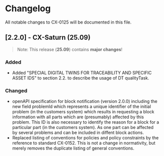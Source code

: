 # Changelog

All notable changes to CX-0125 will be documented in this file.

## [2.2.0] - CX-Saturn (25.09)

> Note: This release (**25.09**) contains **major changes**!

### Added

- Added "SPECIAL DIGITAL TWINS FOR TRACEABILITY AND SPECIFIC ASSET IDS" to section 2.2. to describe the usage of DT qualityTask.

### Changed

- openAPI specification for block notification (version 2.0.0) including the new field problemId which represents a unique identifier of the initial problem (in the customers system) which results in requesting a block information with all parts which are (presumably) affected by this problem. This ID is also necessary to identify the reason for a block for a particular part (in the customers system). As one part can be affected by several problems and can be included in diffent block actions.
- Replaced listing of conventions for policies and policy constraints by the reference to standard CX-0152. This is not a change in normativity, but merely removes the duplicate listing of general conventions.
